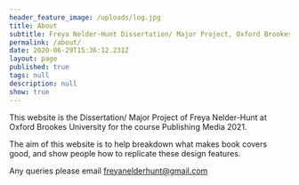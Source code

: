 ```yaml
---
header_feature_image: /uploads/log.jpg
title: About
subtitle: Freya Nelder-Hunt Dissertation/ Major Project, Oxford Brookes University, 2021
permalink: /about/
date: 2020-06-29T15:36:12.231Z
layout: page
published: true
tags: null
description: null
show: true
---
```

This website is the Dissertation/ Major Project of Freya Nelder-Hunt at Oxford Brookes University for the course Publishing Media 2021. 

The aim of this website is to help breakdown what makes book covers good, and show people how to replicate these design features. 

Any queries please email freyanelderhunt@gmail.com